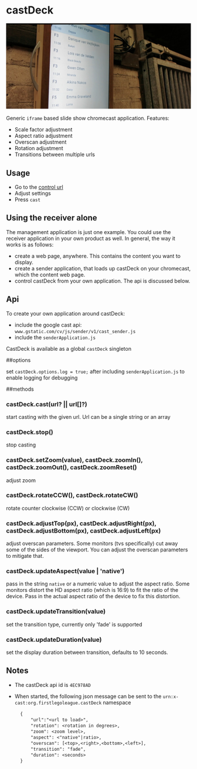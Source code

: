 castDeck
========

![](castDeck.jpeg)

Generic `iframe` based slide show chromecast application. Features:

- Scale factor adjustment
- Aspect ratio adjustment
- Overscan adjustment
- Rotation adjustment
- Transitions between multiple urls

Usage
-----

- Go to the [control url](https://firstlegoleague.github.io/castDeck)
- Adjust settings
- Press `cast`

Using the receiver alone
-----

The management application is just one example. You could use the receiver application in your own product as well. In general, the way it works is as follows:

- create a web page, anywhere. This contains the content you want to display.
- create a sender application, that loads up castDeck on your chromecast, which the content web page.
- control castDeck from your own application. The api is discussed below.

Api
-----

To create your own application around castDeck:

- include the google cast api: `www.gstatic.com/cv/js/sender/v1/cast_sender.js`
- include the `senderApplication.js`

CastDeck is available as a global `castDeck` singleton

##options

set `castDeck.options.log = true;` after including `senderApplication.js` to enable logging for debugging

##methods

### castDeck.cast(url? || url[]?)

start casting with the given url. Url can be a single string or an array

### castDeck.stop()

stop casting

### castDeck.setZoom(value), castDeck.zoomIn(), castDeck.zoomOut(), castDeck.zoomReset()

adjust zoom

### castDeck.rotateCCW(), castDeck.rotateCW()

rotate counter clockwise (CCW) or clockwise (CW)

### castDeck.adjustTop(px), castDeck.adjustRight(px), castDeck.adjustBottom(px), castDeck.adjustLeft(px)

adjust overscan parameters. Some monitors (tvs specifically) cut away some of the sides of the viewport. You can adjust the overscan parameters to mitigate that.

### castDeck.updateAspect(value | 'native')

pass in the string `native` or a numeric value to adjust the aspect ratio. Some monitors distort the HD aspect ratio (which is 16:9) to fit the ratio of the device. Pass in the actual aspect ratio of the device to fix this distortion.

### castDeck.updateTransition(value)

set the transition type, currently only 'fade' is supported

### castDeck.updateDuration(value)

set the display duration between transition, defaults to 10 seconds.

Notes
---

- The castDeck api id is `4EC978AD`
- When started, the following json message can be sent to the `urn:x-cast:org.firstlegoleague.castDeck` namespace

        {
            "url":"<url to load>",
            "rotation": <rotation in degrees>,
            "zoom": <zoom level>,
            "aspect": <"native"|ratio>,
            "overscan": [<top>,<right>,<bottom>,<left>],
            "transition": "fade",
            "duration": <seconds>
        }
